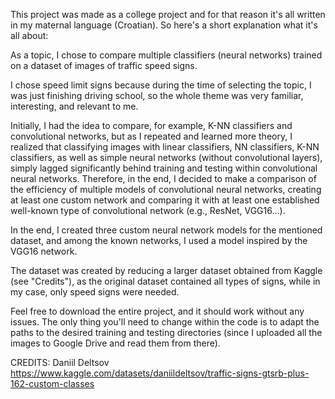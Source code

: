 This project was made as a college project and for that reason it's all written in my maternal language (Croatian). So here's a short explanation what it's all about:

As a topic, I chose to compare multiple classifiers (neural networks) trained on a dataset of images of traffic speed signs.

I chose speed limit signs because during the time of selecting the topic, I was just finishing driving school, so the whole theme was very familiar, interesting, and relevant to me.

Initially, I had the idea to compare, for example, K-NN classifiers and convolutional networks, but as I repeated and learned more theory, I realized that classifying images with linear classifiers, NN classifiers, K-NN classifiers, as well as simple neural networks (without convolutional layers), simply lagged significantly behind training and testing within convolutional neural networks. Therefore, in the end, I decided to make a comparison of the efficiency of multiple models of convolutional neural networks, creating at least one custom network and comparing it with at least one established well-known type of convolutional network (e.g., ResNet, VGG16...).

In the end, I created three custom neural network models for the mentioned dataset, and among the known networks, I used a model inspired by the VGG16 network.


The dataset was created by reducing a larger dataset obtained from Kaggle (see "Credits"), as the original dataset contained all types of signs, while in my case, only speed signs were needed.

Feel free to download the entire project, and it should work without any issues. The only thing you'll need to change within the code is to adapt the paths to the desired training and testing directories (since I uploaded all the images to Google Drive and read them from there).


CREDITS:
Daniil Deltsov
https://www.kaggle.com/datasets/daniildeltsov/traffic-signs-gtsrb-plus-162-custom-classes
